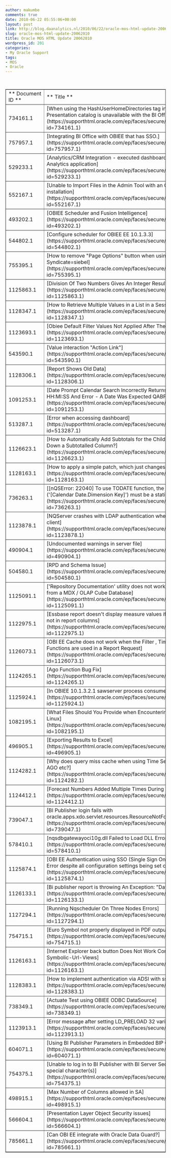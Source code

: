 ```yaml
---
author: makumbe
comments: true
date: 2010-06-22 05:55:06+00:00
layout: post
link: http://blog.daanalytics.nl/2010/06/22/oracle-mos-html-update-20062010/
slug: oracle-mos-html-update-20062010
title: Oracle MOS HTML Update 20062010
wordpress_id: 201
categories:
- My Oracle Support
tags:
- MOS
- Oracle
---
```


 
<table cellpadding="0" cellspacing="3" border="1" width="100%" >
<tbody >
<tr >

<td >** Document ID **
</td>

<td >** Title **
</td>

<td >** Doc Type **
</td>

<td >** Modified Date **
</td>
</tr>
<tr >

<td >734161.1
</td>

<td >[When using the HashUserHomeDirectories tag in instanceconfig.xml, the Presentation catalog is unavailable with the BI Office Add on.](https://supporthtml.oracle.com/ep/faces/secure/km/DocumentDisplay.jspx?id=734161.1)
</td>

<td >PROBLEM
</td>

<td >15-JUN-10
</td>
</tr>
<tr >

<td >757957.1
</td>

<td >[Integrating BI Office with OBIEE that has SSO.](https://supporthtml.oracle.com/ep/faces/secure/km/DocumentDisplay.jspx?id=757957.1)
</td>

<td >HOWTO
</td>

<td >15-JUN-10
</td>
</tr>
<tr >

<td >529233.1
</td>

<td >[Analytics/CRM Integration - executed dashboard appears in the frame of Analytics application](https://supporthtml.oracle.com/ep/faces/secure/km/DocumentDisplay.jspx?id=529233.1)
</td>

<td >PROBLEM
</td>

<td >15-JUN-10
</td>
</tr>
<tr >

<td >552167.1
</td>

<td >[Unable to Import Files in the Admin Tool with an OBIEE Client Tools installation](https://supporthtml.oracle.com/ep/faces/secure/km/DocumentDisplay.jspx?id=552167.1)
</td>

<td >PROBLEM
</td>

<td >15-JUN-10
</td>
</tr>
<tr >

<td >493202.1
</td>

<td >[OBIEE Scheduler and Fusion Intelligence](https://supporthtml.oracle.com/ep/faces/secure/km/DocumentDisplay.jspx?id=493202.1)
</td>

<td >PROBLEM
</td>

<td >14-JUN-10
</td>
</tr>
<tr >

<td >544802.1
</td>

<td >[Configure scheduler for OBIEE EE 10.1.3.3](https://supporthtml.oracle.com/ep/faces/secure/km/DocumentDisplay.jspx?id=544802.1)
</td>

<td >PROBLEM
</td>

<td >14-JUN-10
</td>
</tr>
<tr >

<td >755395.1
</td>

<td >[How to remove "Page Options" button when using GO URL & Syndicate=siebel](https://supporthtml.oracle.com/ep/faces/secure/km/DocumentDisplay.jspx?id=755395.1)
</td>

<td >HOWTO
</td>

<td >14-JUN-10
</td>
</tr>
<tr >

<td >1125863.1
</td>

<td >[Division Of Two Numbers Gives An Integer Result, Not Decimal](https://supporthtml.oracle.com/ep/faces/secure/km/DocumentDisplay.jspx?id=1125863.1)
</td>

<td >PROBLEM
</td>

<td >16-JUN-10
</td>
</tr>
<tr >

<td >1128347.1
</td>

<td >[How to Retrieve Multiple Values in a List in a Session Variable?](https://supporthtml.oracle.com/ep/faces/secure/km/DocumentDisplay.jspx?id=1128347.1)
</td>

<td >HOWTO
</td>

<td >18-JUN-10
</td>
</tr>
<tr >

<td >1123693.1
</td>

<td >[Obiee Default Filter Values Not Applied After The First Report Execution](https://supporthtml.oracle.com/ep/faces/secure/km/DocumentDisplay.jspx?id=1123693.1)
</td>

<td >PROBLEM
</td>

<td >14-JUN-10
</td>
</tr>
<tr >

<td >543590.1
</td>

<td >[Value interaction "Action Link"](https://supporthtml.oracle.com/ep/faces/secure/km/DocumentDisplay.jspx?id=543590.1)
</td>

<td >PROBLEM
</td>

<td >14-JUN-10
</td>
</tr>
<tr >

<td >1128306.1
</td>

<td >[Report Shows Old Data](https://supporthtml.oracle.com/ep/faces/secure/km/DocumentDisplay.jspx?id=1128306.1)
</td>

<td >PROBLEM
</td>

<td >18-JUN-10
</td>
</tr>
<tr >

<td >1091253.1
</td>

<td >[Date Prompt Calendar Search Incorrectly Returns Format YYYY-MM-DD HH:MI:SS And Error - A Date Was Expected QABPH2PO](https://supporthtml.oracle.com/ep/faces/secure/km/DocumentDisplay.jspx?id=1091253.1)
</td>

<td >PROBLEM
</td>

<td >18-JUN-10
</td>
</tr>
<tr >

<td >513287.1
</td>

<td >[Error when accessing dashboard](https://supporthtml.oracle.com/ep/faces/secure/km/DocumentDisplay.jspx?id=513287.1)
</td>

<td >PROBLEM
</td>

<td >14-JUN-10
</td>
</tr>
<tr >

<td >1126623.1
</td>

<td >[How to Automatically Add Subtotals for the Child Column When Drilling Down a Subtotalled Column?](https://supporthtml.oracle.com/ep/faces/secure/km/DocumentDisplay.jspx?id=1126623.1)
</td>

<td >HOWTO
</td>

<td >16-JUN-10
</td>
</tr>
<tr >

<td >1128163.1
</td>

<td >[How to apply a simple patch, which just changes a .js file?](https://supporthtml.oracle.com/ep/faces/secure/km/DocumentDisplay.jspx?id=1128163.1)
</td>

<td >HOWTO
</td>

<td >18-JUN-10
</td>
</tr>
<tr >

<td >736263.1
</td>

<td >[[nQSError: 22040] To use TODATE function, the storage level of the query ('[Calendar Date.Dimension Key]') must be a static level.](https://supporthtml.oracle.com/ep/faces/secure/km/DocumentDisplay.jspx?id=736263.1)
</td>

<td >PROBLEM
</td>

<td >14-JUN-10
</td>
</tr>
<tr >

<td >1123878.1
</td>

<td >[NQServer crashes with LDAP authentication when used with Oracle 11g client](https://supporthtml.oracle.com/ep/faces/secure/km/DocumentDisplay.jspx?id=1123878.1)
</td>

<td >PROBLEM
</td>

<td >14-JUN-10
</td>
</tr>
<tr >

<td >490904.1
</td>

<td >[Undocumented warnings in server file](https://supporthtml.oracle.com/ep/faces/secure/km/DocumentDisplay.jspx?id=490904.1)
</td>

<td >PROBLEM
</td>

<td >14-JUN-10
</td>
</tr>
<tr >

<td >504580.1
</td>

<td >[RPD and Schema Issue](https://supporthtml.oracle.com/ep/faces/secure/km/DocumentDisplay.jspx?id=504580.1)
</td>

<td >PROBLEM
</td>

<td >14-JUN-10
</td>
</tr>
<tr >

<td >1125091.1
</td>

<td >['Repository Documentation' utility does not work on metadata imported from a MDX / OLAP Cube Database](https://supporthtml.oracle.com/ep/faces/secure/km/DocumentDisplay.jspx?id=1125091.1)
</td>

<td >PROBLEM
</td>

<td >15-JUN-10
</td>
</tr>
<tr >

<td >1122975.1
</td>

<td >[Essbase report doesn't display measure values if filter contains a dimension not in report columns](https://supporthtml.oracle.com/ep/faces/secure/km/DocumentDisplay.jspx?id=1122975.1)
</td>

<td >HOWTO
</td>

<td >15-JUN-10
</td>
</tr>
<tr >

<td >1126073.1
</td>

<td >[OBI EE Cache does not work when the Filter , Time Series & Evaluate Functions are used in a Report Request](https://supporthtml.oracle.com/ep/faces/secure/km/DocumentDisplay.jspx?id=1126073.1)
</td>

<td >PROBLEM
</td>

<td >16-JUN-10
</td>
</tr>
<tr >

<td >1124265.1
</td>

<td >[Ago Function Bug Fix](https://supporthtml.oracle.com/ep/faces/secure/km/DocumentDisplay.jspx?id=1124265.1)
</td>

<td >HOWTO
</td>

<td >14-JUN-10
</td>
</tr>
<tr >

<td >1125924.1
</td>

<td >[In OBIEE 10.1.3.2.1 sawserver process consumes 99% of CPU](https://supporthtml.oracle.com/ep/faces/secure/km/DocumentDisplay.jspx?id=1125924.1)
</td>

<td >PROBLEM
</td>

<td >16-JUN-10
</td>
</tr>
<tr >

<td >1082195.1
</td>

<td >[What Files Should You Provide when Encountering an OBI Core Dump on Linux](https://supporthtml.oracle.com/ep/faces/secure/km/DocumentDisplay.jspx?id=1082195.1)
</td>

<td >HOWTO
</td>

<td >18-JUN-10
</td>
</tr>
<tr >

<td >496905.1
</td>

<td >[Exporting Results to Excel](https://supporthtml.oracle.com/ep/faces/secure/km/DocumentDisplay.jspx?id=496905.1)
</td>

<td >PROBLEM
</td>

<td >14-JUN-10
</td>
</tr>
<tr >

<td >1124282.1
</td>

<td >[Why does query miss cache when using Time Series Function e.g TODATE, AGO etc?](https://supporthtml.oracle.com/ep/faces/secure/km/DocumentDisplay.jspx?id=1124282.1)
</td>

<td >HOWTO
</td>

<td >14-JUN-10
</td>
</tr>
<tr >

<td >1124412.1
</td>

<td >[Forecast Numbers Added Multiple Times During Rollup](https://supporthtml.oracle.com/ep/faces/secure/km/DocumentDisplay.jspx?id=1124412.1)
</td>

<td >HOWTO
</td>

<td >14-JUN-10
</td>
</tr>
<tr >

<td >739047.1
</td>

<td >[BI Publisher login fails with oracle.apps.xdo.servlet.resources.ResourceNotFound](https://supporthtml.oracle.com/ep/faces/secure/km/DocumentDisplay.jspx?id=739047.1)
</td>

<td >PROBLEM
</td>

<td >15-JUN-10
</td>
</tr>
<tr >

<td >578410.1
</td>

<td >[nqsdbgatewayoci10g.dll Failed to Load DLL Error Message](https://supporthtml.oracle.com/ep/faces/secure/km/DocumentDisplay.jspx?id=578410.1)
</td>

<td >PROBLEM
</td>

<td >15-JUN-10
</td>
</tr>
<tr >

<td >1125874.1
</td>

<td >[OBI EE Authentication using SSO (Single Sign On) fails with Authentication Error despite all configuration settings being set correctly.](https://supporthtml.oracle.com/ep/faces/secure/km/DocumentDisplay.jspx?id=1125874.1)
</td>

<td >PROBLEM
</td>

<td >16-JUN-10
</td>
</tr>
<tr >

<td >1126133.1
</td>

<td >[Bi publisher report is throwing An Exception: "Datatype 25 Not Supported"](https://supporthtml.oracle.com/ep/faces/secure/km/DocumentDisplay.jspx?id=1126133.1)
</td>

<td >PROBLEM
</td>

<td >16-JUN-10
</td>
</tr>
<tr >

<td >1127294.1
</td>

<td >[Running Nqscheduler On Three Nodes Errors](https://supporthtml.oracle.com/ep/faces/secure/km/DocumentDisplay.jspx?id=1127294.1)
</td>

<td >HOWTO
</td>

<td >17-JUN-10
</td>
</tr>
<tr >

<td >754715.1
</td>

<td >[Euro Symbol not properly displayed in PDF outputs](https://supporthtml.oracle.com/ep/faces/secure/km/DocumentDisplay.jspx?id=754715.1)
</td>

<td >PROBLEM
</td>

<td >15-JUN-10
</td>
</tr>
<tr >

<td >1126163.1
</td>

<td >[Internet Explorer back button Does Not Work Correctly With (Analytics)-Symbolic-Url-Views](https://supporthtml.oracle.com/ep/faces/secure/km/DocumentDisplay.jspx?id=1126163.1)
</td>

<td >PROBLEM
</td>

<td >16-JUN-10
</td>
</tr>
<tr >

<td >1128383.1
</td>

<td >[How to implement authentication via ADSI with ssl enabled ?](https://supporthtml.oracle.com/ep/faces/secure/km/DocumentDisplay.jspx?id=1128383.1)
</td>

<td >HOWTO
</td>

<td >18-JUN-10
</td>
</tr>
<tr >

<td >738349.1
</td>

<td >[Actuate Test using OBIEE ODBC DataSource](https://supporthtml.oracle.com/ep/faces/secure/km/DocumentDisplay.jspx?id=738349.1)
</td>

<td >HOWTO
</td>

<td >14-JUN-10
</td>
</tr>
<tr >

<td >1123913.1
</td>

<td >[Error message after setting LD_PRELOAD 32 variable](https://supporthtml.oracle.com/ep/faces/secure/km/DocumentDisplay.jspx?id=1123913.1)
</td>

<td >PROBLEM
</td>

<td >14-JUN-10
</td>
</tr>
<tr >

<td >604071.1
</td>

<td >[Using BI Publisher Parameters in Embedded BIP Content Item](https://supporthtml.oracle.com/ep/faces/secure/km/DocumentDisplay.jspx?id=604071.1)
</td>

<td >PROBLEM
</td>

<td >15-JUN-10
</td>
</tr>
<tr >

<td >754375.1
</td>

<td >[Unable to log in to BI Publisher with BI Server Security and password with special character(s)](https://supporthtml.oracle.com/ep/faces/secure/km/DocumentDisplay.jspx?id=754375.1)
</td>

<td >PROBLEM
</td>

<td >15-JUN-10
</td>
</tr>
<tr >

<td >498915.1
</td>

<td >[Max Number of Columns allowed in SA](https://supporthtml.oracle.com/ep/faces/secure/km/DocumentDisplay.jspx?id=498915.1)
</td>

<td >PROBLEM
</td>

<td >14-JUN-10
</td>
</tr>
<tr >

<td >566604.1
</td>

<td >[Presentation Layer Object Security issues](https://supporthtml.oracle.com/ep/faces/secure/km/DocumentDisplay.jspx?id=566604.1)
</td>

<td >PROBLEM
</td>

<td >15-JUN-10
</td>
</tr>
<tr >

<td >785661.1
</td>

<td >[Can OBI EE integrate with Oracle Data Guard?](https://supporthtml.oracle.com/ep/faces/secure/km/DocumentDisplay.jspx?id=785661.1)
</td>

<td >ANNOUNCEMENT
</td>

<td >14-JUN-10
</td>
</tr>
</tbody>
</table>
 


